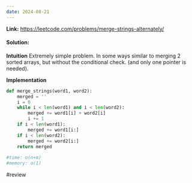 ```yaml
---
date: 2024-08-21
---
```

**Link:** https://leetcode.com/problems/merge-strings-alternately/
#### Solution:

**Intuition**
Extremely simple problem. In some ways similar to merging 2 sorted arrays, but without the conditional check. (and only one pointer is needed). 

**Implementation**
```python
def merge_strings(word1, word2):
	merged = ''
	i = 0
	while i < len(word1) and i < len(word2):
		merged += word1[i] + word2[i]
		i += 1
	if i < len(word1):
		merged += word1[i:]
	if i < len(word2):
		merged += word2[i:]
	return merged
	
#time: o(n+m)
#memory: o(1)
```

#review 


